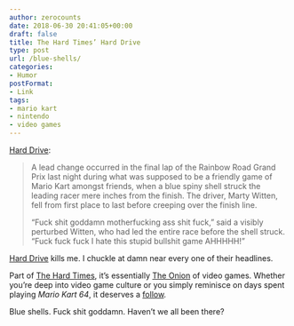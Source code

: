 ```yaml
---
author: zerocounts
date: 2018-06-30 20:41:05+00:00
draft: false
title: The Hard Times’ Hard Drive
type: post
url: /blue-shells/
categories:
- Humor
postFormat:
- Link
tags:
- mario kart
- nintendo
- video games
---
```


[Hard Drive](https://thehardtimes.net/harddrive/report-fuck-shit-goddamn-motherfucking-ass-shit-fuck/):


<blockquote>A lead change occurred in the final lap of the Rainbow Road Grand Prix last night during what was supposed to be a friendly game of Mario Kart amongst friends, when a blue spiny shell struck the leading racer mere inches from the finish. The driver, Marty Witten, fell from first place to last before creeping over the finish line.

“Fuck shit goddamn motherfucking ass shit fuck,” said a visibly perturbed Witten, who had led the entire race before the shell struck. “Fuck fuck fuck I hate this stupid bullshit game AHHHHH!”

</blockquote>

[Hard Drive](https://www.thehardtimes.net/harddrive) kills me. I chuckle at damn near every one of their headlines.

Part of [The Hard Times](https://thehardtimes.net/), it’s essentially [The Onion](https://www.theonion.com) of video games. Whether you’re deep into video game culture or you simply reminisce on days spent playing _Mario Kart 64_, it deserves a [follow](https://twitter.com/harddrivemag).

Blue shells. Fuck shit goddamn. Haven’t we all been there?
